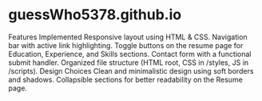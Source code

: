 # guessWho5378.github.io
Features Implemented
Responsive layout using HTML & CSS.
Navigation bar with active link highlighting.
Toggle buttons on the resume page for Education, Experience, and Skills sections.
Contact form with a functional submit handler.
Organized file structure (HTML root, CSS in /styles, JS in /scripts).
Design Choices
Clean and minimalistic design using soft borders and shadows.
Collapsible sections for better readability on the Resume page.
